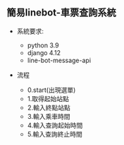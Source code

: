 ## 簡易linebot-車票查詢系統

- 系統要求:
    - python 3.9
    - django 4.12
    - line-bot-message-api

- 流程
    - 0.start(出現選單)
    - 1.取得起始站點
    - 2.輸入終點站點
    - 3.輸入乘車時間
    - 4.輸入查詢起始時間
    - 5.輸入查詢終止時間
